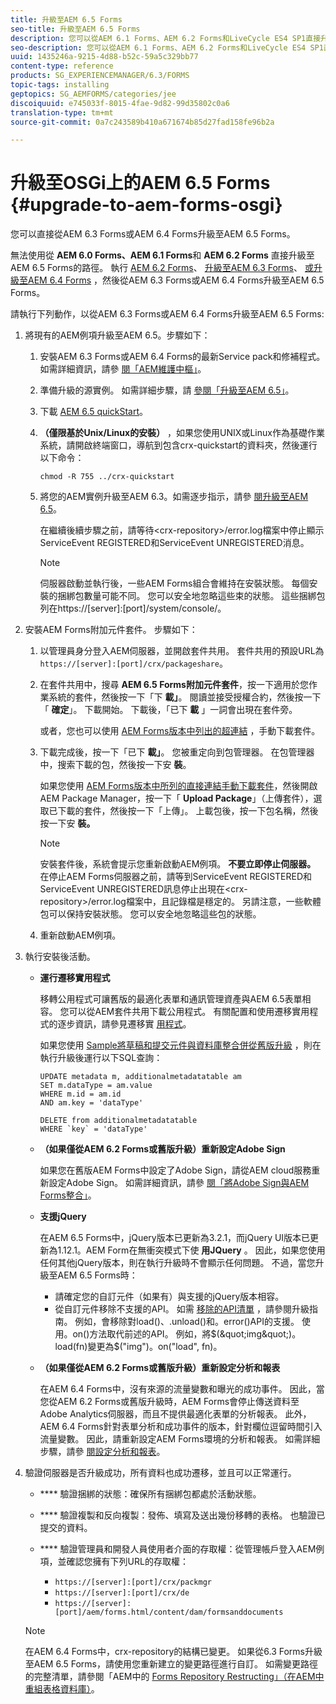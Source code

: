 ```yaml
---
title: 升級至AEM 6.5 Forms
seo-title: 升級至AEM 6.5 Forms
description: 您可以從AEM 6.1 Forms、AEM 6.2 Forms和LiveCycle ES4 SP1直接升級至AEM 6.3 Forms。
seo-description: 您可以從AEM 6.1 Forms、AEM 6.2 Forms和LiveCycle ES4 SP1直接升級至AEM 6.3 Forms。
uuid: 1435246a-9215-4d88-b52c-59a5c329bb77
content-type: reference
products: SG_EXPERIENCEMANAGER/6.3/FORMS
topic-tags: installing
geptopics: SG_AEMFORMS/categories/jee
discoiquuid: e745033f-8015-4fae-9d82-99d35802c0a6
translation-type: tm+mt
source-git-commit: 0a7c243589b410a671674b85d27fad158fe96b2a

---
```



# 升級至OSGi上的AEM 6.5 Forms {#upgrade-to-aem-forms-osgi}

您可以直接從AEM 6.3 Forms或AEM 6.4 Forms升級至AEM 6.5 Forms。

無法使用從 **AEM 6.0 Forms、AEM 6.1 Forms**&#x200B;和 **AEM 6.2 Forms** 直接升級至AEM 6.5 Forms的路徑。 執行 [AEM 6.2 Forms](https://helpx.adobe.com/experience-manager/6-2/forms/using/upgrade.html)、 [升級至AEM 6.3 Forms](https://helpx.adobe.com/experience-manager/6-3/forms/using/upgrade.html)、 [或升級至AEM 6.4 Forms](/help/forms/using/upgrade.md) ，然後從AEM 6.3 Forms或AEM 6.4 Forms升級至AEM 6.5 Forms。

請執行下列動作，以從AEM 6.3 Forms或AEM 6.4 Forms升級至AEM 6.5 Forms:

1. 將現有的AEM例項升級至AEM 6.5。步驟如下：

   1. 安裝AEM 6.3 Forms或AEM 6.4 Forms的最新Service pack和修補程式。 如需詳細資訊，請參 [閱「AEM維護中樞」](https://helpx.adobe.com/experience-manager/aem-releases-updates.html)。
   1. 準備升級的源實例。 如需詳細步驟，請 [參閱「升級至AEM 6.5」](/help/sites-deploying/upgrade.md)。
   1. 下載 [AEM 6.5 quickStart](/help/sites-deploying/deploy.md#getting%20the%20software)。
   1. **（僅限基於Unix/Linux的安裝）** ，如果您使用UNIX或Linux作為基礎作業系統，請開啟終端窗口，導航到包含crx-quickstart的資料夾，然後運行以下命令：

      `chmod -R 755 ../crx-quickstart`

   1. 將您的AEM實例升級至AEM 6.3。如需逐步指示，請參 [閱升級至AEM 6.5](/help/sites-deploying/upgrade.md)。

      在繼續後續步驟之前，請等待&lt;crx-repository>/error.log檔案中停止顯示ServiceEvent REGISTERED和ServiceEvent UNREGISTERED消息。

      >[!NOTE]
      >
      >伺服器啟動並執行後，一些AEM Forms組合會維持在安裝狀態。 每個安裝的捆綁包數量可能不同。 您可以安全地忽略這些束的狀態。 這些捆綁包列在https://[server]:[port]/system/console/。

1. 安裝AEM Forms附加元件套件。 步驟如下：

   1. 以管理員身分登入AEM伺服器，並開啟套件共用。 套件共用的預設URL為 `https://[server]:[port]/crx/packageshare`。
   1. 在套件共用中，搜尋 **AEM 6.5 Forms附加元件套件**，按一下適用於您作業系統的套件，然後按一下「下 **載」**。 閱讀並接受授權合約，然後按一下「 **確定**」。 下載開始。 下載後，「已下 **載** 」一詞會出現在套件旁。

      或者，您也可以使用 [AEM Forms版本中列出的超連結](https://helpx.adobe.com/aem-forms/kb/aem-forms-releases.html) ，手動下載套件。

   1. 下載完成後，按一下「已下 **載」**。 您被重定向到包管理器。 在包管理器中，搜索下載的包，然後按一下安 **裝**。

      如果您使用 [AEM Forms版本中所列的直接連結手動下載套件](https://helpx.adobe.com/aem-forms/kb/aem-forms-releases.html)，然後開啟AEM Package Manager，按一下「 **Upload Package**」（上傳套件），選取已下載的套件，然後按一下「上傳」。 上載包後，按一下包名稱，然後按一下安 **裝。**

      >[!NOTE]
      >
      >安裝套件後，系統會提示您重新啟動AEM例項。 **不要立即停止伺服器。** 在停止AEM Forms伺服器之前，請等到ServiceEvent REGISTERED和ServiceEvent UNREGISTERED訊息停止出現在&lt;crx-repository>/error.log檔案中，且記錄檔是穩定的。 另請注意，一些軟體包可以保持安裝狀態。 您可以安全地忽略這些包的狀態。

   1. 重新啟動AEM例項。

1. 執行安裝後活動。

   * **運行遷移實用程式**

      移轉公用程式可讓舊版的最適化表單和通訊管理資產與AEM 6.5表單相容。 您可以從AEM套件共用下載公用程式。 有關配置和使用遷移實用程式的逐步資訊，請參見遷移實 [用程式](../../forms/using/migration-utility.md)。

      如果您使用 [Sample將草稿和提交元件與資料庫整合併從舊版升級](https://helpx.adobe.com/experience-manager/6-3/forms/using/integrate-draft-submission-database.html) ，則在執行升級後運行以下SQL查詢：

      ```
      UPDATE metadata m, additionalmetadatatable am
      SET m.dataType = am.value
      WHERE m.id = am.id
      AND am.key = 'dataType'
      ```

      ```
      DELETE from additionalmetadatatable
      WHERE `key` = 'dataType'
      ```

   * **（如果僅從AEM 6.2 Forms或舊版升級）重新設定Adobe Sign**

      如果您在舊版AEM Forms中設定了Adobe Sign，請從AEM cloud服務重新設定Adobe Sign。 如需詳細資訊，請參 [閱「將Adobe Sign與AEM Forms整合」](../../forms/using/adobe-sign-integration-adaptive-forms.md)。

   * **支援jQuery**

      在AEM 6.5 Forms中，jQuery版本已更新為3.2.1，而jQuery UI版本已更新為1.12.1。AEM Form在無衝突模式下使 **用JQuery** 。 因此，如果您使用任何其他jQuery版本，則在執行升級時不會顯示任何問題。 不過，當您升級至AEM 6.5 Forms時：

      * 請確定您的自訂元件（如果有）與支援的jQuery版本相容。
      * 從自訂元件移除不支援的API。 如需 [移除的API清單](https://jquery.com/upgrade-guide/3.0/) ，請參閱升級指南。 例如，會移除對load()、.unload()和。error()API的支援。 使用。on()方法取代前述的API。 例如，將$(&quot;img&quot;)。load(fn)變更為$(&quot;img&quot;)。on(&quot;load&quot;, fn)。
   * **（如果僅從AEM 6.2 Forms或舊版升級）重新設定分析和報表**

      在AEM 6.4 Forms中，沒有來源的流量變數和曝光的成功事件。 因此，當您從AEM 6.2 Forms或舊版升級時，AEM Forms會停止傳送資料至Adobe Analytics伺服器，而且不提供最適化表單的分析報表。 此外，AEM 6.4 Forms針對表單分析和成功事件的版本，針對欄位逗留時間引入流量變數。 因此，請重新設定AEM Forms環境的分析和報表。 如需詳細步驟，請參 [閱設定分析和報表](../../forms/using/configure-analytics-forms-documents.md)。


1. 驗證伺服器是否升級成功，所有資料也成功遷移，並且可以正常運行。

   * **** 驗證捆綁的狀態：確保所有捆綁包都處於活動狀態。
   * **** 驗證複製和反向複製：發佈、填寫及送出幾份移轉的表格。 也驗證已提交的資料。
   * **** 驗證管理員和開發人員使用者介面的存取權：從管理帳戶登入AEM例項，並確認您擁有下列URL的存取權：

      * `https://[server]:[port]/crx/packmgr`
      * `https://[server]:[port]/crx/de`
      * `https://[server]:[port]/aem/forms.html/content/dam/formsanddocuments`
   >[!NOTE]
   在AEM 6.4 Forms中，crx-repository的結構已變更。 如果從6.3 Forms升級至AEM 6.5 Forms，請使用您重新建立的變更路徑進行自訂。 如需變更路徑的完整清單，請參閱「AEM中的 [Forms Repository Restructing」（在AEM中重組表格資料庫）](/help/sites-deploying/forms-repository-restructuring-in-aem-6-5.md)。

